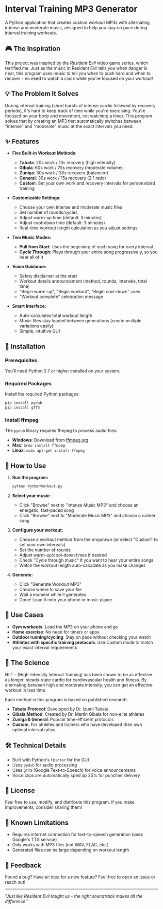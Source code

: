 # Interval Training MP3 Generator

A Python application that creates custom workout MP3s with alternating intense and moderate music, designed to help you stay on pace during interval training workouts.

## 🎮 The Inspiration

This project was inspired by the *Resident Evil* video game series, which terrified me. Just as the music in Resident Evil tells you when danger is near, this program uses music to tell you when to push hard and when to recover - no need to watch a clock while you're focused on your workout!

## 💡 The Problem It Solves

During interval training (short bursts of intense cardio followed by recovery periods), it's hard to keep track of time while you're exercising. You're focused on your body and movement, not watching a timer. This program solves that by creating an MP3 that automatically switches between "intense" and "moderate" music at the exact intervals you need.

## ✨ Features

- **Five Built-in Workout Methods:**
  - **Tabata**: 20s work / 10s recovery (high intensity)
  - **Gibala**: 60s work / 75s recovery (moderate volume)
  - **Zuniga**: 30s work / 30s recovery (balanced)
  - **General**: 30s work / 15s recovery (2:1 ratio)
  - **Custom**: Set your own work and recovery intervals for personalized training

- **Customizable Settings:**
  - Choose your own intense and moderate music files
  - Set number of rounds/cycles
  - Adjust warm-up time (default: 3 minutes)
  - Adjust cool-down time (default: 3 minutes)
  - Real-time workout length calculation as you adjust settings
  
- **Two Music Modes:**
  - **Pull from Start**: Uses the beginning of each song for every interval
  - **Cycle Through**: Plays through your entire song progressively, so you hear all of it

- **Voice Guidance:**
  - Safety disclaimer at the start
  - Workout details announcement (method, rounds, intervals, total time)
  - "Begin warm-up", "Begin workout", "Begin cool-down" cues
  - "Workout complete" celebration message

- **Smart Interface:**
  - Auto-calculates total workout length
  - Music files stay loaded between generations (create multiple variations easily)
  - Simple, intuitive GUI

## 🚀 Installation

### Prerequisites

You'll need Python 3.7 or higher installed on your system.

### Required Packages

Install the required Python packages:

```bash
pip install pydub
pip install gTTS
```

### Install ffmpeg

The `pydub` library requires ffmpeg to process audio files:

- **Windows**: Download from [ffmpeg.org](https://ffmpeg.org/)
- **Mac**: `brew install ffmpeg`
- **Linux**: `sudo apt-get install ffmpeg`

## 📖 How to Use

1. **Run the program:**
   ```bash
   python PythonWorkout.py
   ```

2. **Select your music:**
   - Click "Browse" next to "Intense Music MP3" and choose an energetic, fast-paced song
   - Click "Browse" next to "Moderate Music MP3" and choose a calmer song

3. **Configure your workout:**
   - Choose a workout method from the dropdown (or select "Custom" to set your own intervals)
   - Set the number of rounds
   - Adjust warm-up/cool-down times if desired
   - Check "Cycle through music" if you want to hear your entire songs
   - Watch the workout length auto-calculate as you make changes

4. **Generate:**
   - Click "Generate Workout MP3"
   - Choose where to save your file
   - Wait a moment while it generates
   - Done! Load it onto your phone or music player

## 🎯 Use Cases

- **Gym workouts**: Load the MP3 on your phone and go
- **Home exercise**: No need for timers or apps
- **Outdoor running/cycling**: Stay on pace without checking your watch
- **Athletes with specific training protocols**: Use Custom mode to match your exact interval requirements

## 🔬 The Science

HIIT - (High-Intensity Interval Training) has been shown to be as effective as longer, steady-state cardio for cardiovascular health and fitness. By alternating between high and moderate intensity, you can get an effective workout in less time.

Each method in this program is based on published research:
- **Tabata Protocol**: Developed by Dr. Izumi Tabata
- **Gibala Method**: Created by Dr. Martin Gibala for non-elite athletes
- **Zuniga & General**: Popular time-efficient protocols
- **Custom**: For athletes and trainers who have developed their own optimal interval ratios

## 🛠️ Technical Details

- Built with Python's `tkinter` for the GUI
- Uses `pydub` for audio processing
- Uses `gTTS` (Google Text-to-Speech) for voice announcements
- Voice clips are automatically sped up 25% for punchier delivery

## 📝 License

Feel free to use, modify, and distribute this program. If you make improvements, consider sharing them!

## 🐛 Known Limitations

- Requires internet connection for text-to-speech generation (uses Google's TTS service)
- Only works with MP3 files (not WAV, FLAC, etc.)
- Generated files can be large depending on workout length

## 💬 Feedback

Found a bug? Have an idea for a new feature? Feel free to open an issue or reach out!

---

*"Just like Resident Evil taught us - the right soundtrack makes all the difference."*
